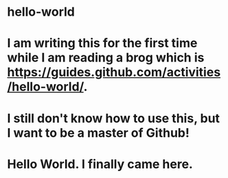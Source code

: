 # hello-world

# I am writing this for the first time while I am reading a brog which is https://guides.github.com/activities/hello-world/.
# I still don't know how to use this, but I want to be a master of Github!
# Hello World. I finally came here.
